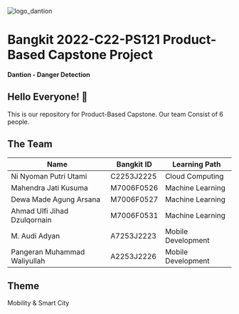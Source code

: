 ![logo_dantion](https://user-images.githubusercontent.com/103911439/172003339-19fab229-ba5a-46df-bb95-73601f26a0ac.svg)
# Bangkit 2022-C22-PS121 Product-Based Capstone Project
**Dantion - Danger Detection**

## Hello Everyone! 👋
This is our repository for Product-Based Capstone.
Our team Consist of 6 people.

## The Team
<center>
 
|**Name**|**Bangkit ID**|**Learning Path**|
|--------|--------------|-----------------|
|Ni Nyoman Putri Utami |	C2253J2225	| Cloud Computing |
|Mahendra Jati Kusuma |	M7006F0526 |	Machine Learning |
|Dewa Made Agung Arsana |	M7006F0527 |	Machine Learning |
|Ahmad Ulfi Jihad Dzulqornain |	M7006F0531 |	Machine Learning |
|M. Audi Adyan |	A7253J2223 |	Mobile Development |
|Pangeran Muhammad Waliyullah |	A2253J2226 |	Mobile Development |

</center>
  
## Theme
Mobility & Smart City
